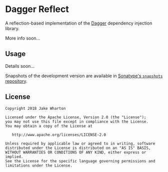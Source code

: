 Dagger Reflect
==============

A reflection-based implementation of the [Dagger][dagger] dependency injection library.

More info soon...


Usage
-----

Details soon...

Snapshots of the development version are available in [Sonatype's `snapshots` repository][snap].



License
-------

    Copyright 2018 Jake Wharton

    Licensed under the Apache License, Version 2.0 (the "License");
    you may not use this file except in compliance with the License.
    You may obtain a copy of the License at

       http://www.apache.org/licenses/LICENSE-2.0

    Unless required by applicable law or agreed to in writing, software
    distributed under the License is distributed on an "AS IS" BASIS,
    WITHOUT WARRANTIES OR CONDITIONS OF ANY KIND, either express or implied.
    See the License for the specific language governing permissions and
    limitations under the License.



 [dagger]: https://google.github.io/dagger/
 [snap]: https://oss.sonatype.org/content/repositories/snapshots/
